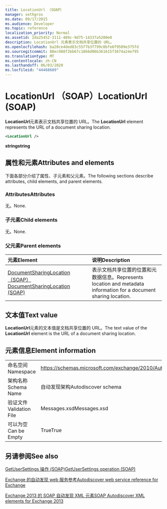 ```yaml
---
title: LocationUrl （SOAP）
manager: sethgros
ms.date: 09/17/2015
ms.audience: Developer
ms.topic: reference
localization_priority: Normal
ms.assetid: 2da25452-3111-489c-9d75-14337a5200e0
description: LocationUrl 元素表示文档共享位置的 URL。
ms.openlocfilehash: ba28ce4ded83c55f7b3f799c0bfe6f9509e375fd
ms.sourcegitcommit: 88ec988f2bb67c1866d06b361615f3674a24e795
ms.translationtype: MT
ms.contentlocale: zh-CN
ms.lasthandoff: 06/03/2020
ms.locfileid: "44468689"
---
```

# <a name="locationurl-soap"></a><span data-ttu-id="6266e-103">LocationUrl （SOAP）</span><span class="sxs-lookup"><span data-stu-id="6266e-103">LocationUrl (SOAP)</span></span>

<span data-ttu-id="6266e-104">**LocationUrl**元素表示文档共享位置的 URL。</span><span class="sxs-lookup"><span data-stu-id="6266e-104">The **LocationUrl** element represents the URL of a document sharing location.</span></span> 
  
```XML
<LocationUrl />
```

 <span data-ttu-id="6266e-105">**string**</span><span class="sxs-lookup"><span data-stu-id="6266e-105">**string**</span></span>
## <a name="attributes-and-elements"></a><span data-ttu-id="6266e-106">属性和元素</span><span class="sxs-lookup"><span data-stu-id="6266e-106">Attributes and elements</span></span>

<span data-ttu-id="6266e-107">下面各部分介绍了属性、子元素和父元素。</span><span class="sxs-lookup"><span data-stu-id="6266e-107">The following sections describe attributes, child elements, and parent elements.</span></span>
  
### <a name="attributes"></a><span data-ttu-id="6266e-108">Attributes</span><span class="sxs-lookup"><span data-stu-id="6266e-108">Attributes</span></span>

<span data-ttu-id="6266e-109">无。</span><span class="sxs-lookup"><span data-stu-id="6266e-109">None.</span></span>
  
### <a name="child-elements"></a><span data-ttu-id="6266e-110">子元素</span><span class="sxs-lookup"><span data-stu-id="6266e-110">Child elements</span></span>

<span data-ttu-id="6266e-111">无。</span><span class="sxs-lookup"><span data-stu-id="6266e-111">None.</span></span>
  
### <a name="parent-elements"></a><span data-ttu-id="6266e-112">父元素</span><span class="sxs-lookup"><span data-stu-id="6266e-112">Parent elements</span></span>

|<span data-ttu-id="6266e-113">**元素**</span><span class="sxs-lookup"><span data-stu-id="6266e-113">**Element**</span></span>|<span data-ttu-id="6266e-114">**说明**</span><span class="sxs-lookup"><span data-stu-id="6266e-114">**Description**</span></span>|
|:-----|:-----|
|[<span data-ttu-id="6266e-115">DocumentSharingLocation （SOAP）</span><span class="sxs-lookup"><span data-stu-id="6266e-115">DocumentSharingLocation (SOAP)</span></span>](documentsharinglocation-soap.md) <br/> |<span data-ttu-id="6266e-116">表示文档共享位置的位置和元数据信息。</span><span class="sxs-lookup"><span data-stu-id="6266e-116">Represents location and metadata information for a document sharing location.</span></span>  <br/> |
   
## <a name="text-value"></a><span data-ttu-id="6266e-117">文本值</span><span class="sxs-lookup"><span data-stu-id="6266e-117">Text value</span></span>

<span data-ttu-id="6266e-118">**LocationUrl**元素的文本值是文档共享位置的 URL。</span><span class="sxs-lookup"><span data-stu-id="6266e-118">The text value of the **LocationUrl** element is the URL of a document sharing location.</span></span> 
  
## <a name="element-information"></a><span data-ttu-id="6266e-119">元素信息</span><span class="sxs-lookup"><span data-stu-id="6266e-119">Element information</span></span>

|||
|:-----|:-----|
|<span data-ttu-id="6266e-120">命名空间</span><span class="sxs-lookup"><span data-stu-id="6266e-120">Namespace</span></span>  <br/> |https://schemas.microsoft.com/exchange/2010/Autodiscover  <br/> |
|<span data-ttu-id="6266e-121">架构名称</span><span class="sxs-lookup"><span data-stu-id="6266e-121">Schema Name</span></span>  <br/> |<span data-ttu-id="6266e-122">自动发现架构</span><span class="sxs-lookup"><span data-stu-id="6266e-122">Autodiscover schema</span></span>  <br/> |
|<span data-ttu-id="6266e-123">验证文件</span><span class="sxs-lookup"><span data-stu-id="6266e-123">Validation File</span></span>  <br/> |<span data-ttu-id="6266e-124">Messages.xsd</span><span class="sxs-lookup"><span data-stu-id="6266e-124">Messages.xsd</span></span>  <br/> |
|<span data-ttu-id="6266e-125">可以为空</span><span class="sxs-lookup"><span data-stu-id="6266e-125">Can be Empty</span></span>  <br/> |<span data-ttu-id="6266e-126">True</span><span class="sxs-lookup"><span data-stu-id="6266e-126">True</span></span>  <br/> |
   
## <a name="see-also"></a><span data-ttu-id="6266e-127">另请参阅</span><span class="sxs-lookup"><span data-stu-id="6266e-127">See also</span></span>



[<span data-ttu-id="6266e-128">GetUserSettings 操作 (SOAP)</span><span class="sxs-lookup"><span data-stu-id="6266e-128">GetUserSettings operation (SOAP)</span></span>](getusersettings-operation-soap.md)


[<span data-ttu-id="6266e-129">Exchange 的自动发现 web 服务参考</span><span class="sxs-lookup"><span data-stu-id="6266e-129">Autodiscover web service reference for Exchange</span></span>](autodiscover-web-service-reference-for-exchange.md)
  
[<span data-ttu-id="6266e-130">Exchange 2013 的 SOAP 自动发现 XML 元素</span><span class="sxs-lookup"><span data-stu-id="6266e-130">SOAP Autodiscover XML elements for Exchange 2013</span></span>](soap-autodiscover-xml-elements-for-exchange-2013.md)

